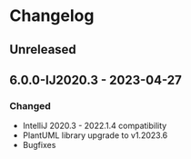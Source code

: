 # Changelog

## Unreleased

## 6.0.0-IJ2020.3 - 2023-04-27

### Changed

- IntelliJ 2020.3 - 2022.1.4 compatibility
- PlantUML library upgrade to v1.2023.6
- Bugfixes
